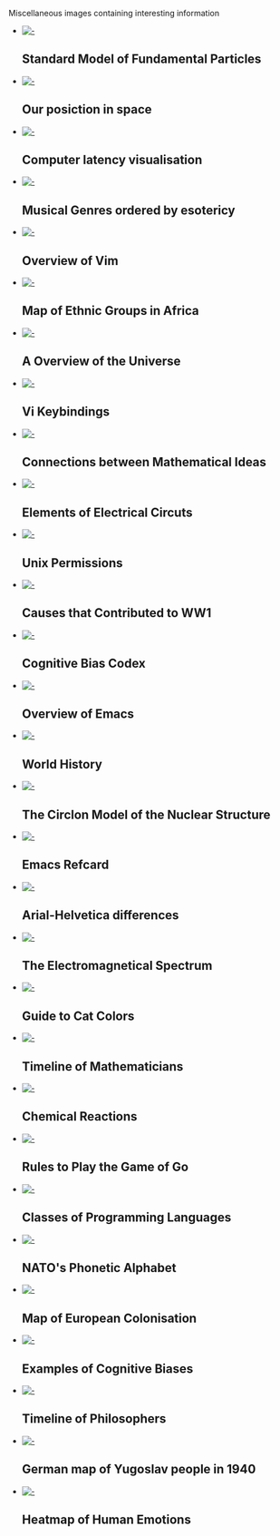 Miscellaneous images containing interesting information


<ul id="grid">
<li>
<a href="//fund-particle.jpg">
<img src="/tmb//fund-particle.jpg" alt="-"/>
</a>
<h2>Standard Model of Fundamental Particles</h2>
<p></p>
</li>
<li>
<a href="//space.jpg">
<img src="/tmb//space.jpg" alt="-"/>
</a>
<h2>Our posiction in space</h2>
<p></p>
</li>
<li>
<a href="//latency.png">
<img src="/tmb//latency.png" alt="-"/>
</a>
<h2>Computer latency visualisation</h2>
<p></p>
</li>
<li>
<a href="//music-pyramid.jpg">
<img src="/tmb//music-pyramid.jpg" alt="-"/>
</a>
<h2>Musical Genres ordered by esotericy</h2>
<p></p>
</li>
<li>
<a href="//vim-cheat-sheet.png">
<img src="/tmb//vim-cheat-sheet.png" alt="-"/>
</a>
<h2>Overview of Vim</h2>
<p></p>
</li>
<li>
<a href="//ethli_groups_africa.jpg">
<img src="/tmb//ethli_groups_africa.jpg" alt="-"/>
</a>
<h2>Map of Ethnic Groups in Africa</h2>
<p></p>
</li>
<li>
<a href="//universe.jpg">
<img src="/tmb//universe.jpg" alt="-"/>
</a>
<h2>A Overview of the Universe</h2>
<p></p>
</li>
<li>
<a href="//vi.jpg">
<img src="/tmb//vi.jpg" alt="-"/>
</a>
<h2>Vi Keybindings</h2>
<p></p>
</li>
<li>
<a href="//relat_math.jpg">
<img src="/tmb//relat_math.jpg" alt="-"/>
</a>
<h2>Connections between Mathematical Ideas</h2>
<p></p>
</li>
<li>
<a href="//circuts.jpg">
<img src="/tmb//circuts.jpg" alt="-"/>
</a>
<h2>Elements of Electrical Circuts</h2>
<p></p>
</li>
<li>
<a href="//unix-perm.png">
<img src="/tmb//unix-perm.png" alt="-"/>
</a>
<h2>Unix Permissions</h2>
<p></p>
</li>
<li>
<a href="//ww1-causes.jpg">
<img src="/tmb//ww1-causes.jpg" alt="-"/>
</a>
<h2>Causes that Contributed to WW1</h2>
<p></p>
</li>
<li>
<a href="//cog-bias-codex.jpg">
<img src="/tmb//cog-bias-codex.jpg" alt="-"/>
</a>
<h2>   Cognitive Bias Codex</h2>
<p></p>
</li>
<li>
<a href="//emacs.png">
<img src="/tmb//emacs.png" alt="-"/>
</a>
<h2>Overview of Emacs</h2>
<p></p>
</li>
<li>
<a href="//world-history.jpg">
<img src="/tmb//world-history.jpg" alt="-"/>
</a>
<h2>World History</h2>
<p></p>
</li>
<li>
<a href="//circlon.jpg">
<img src="/tmb//circlon.jpg" alt="-"/>
</a>
<h2>The Circlon Model of the Nuclear Structure</h2>
<p></p>
</li>
<li>
<a href="//emacs-ref.png">
<img src="/tmb//emacs-ref.png" alt="-"/>
</a>
<h2>Emacs Refcard</h2>
<p></p>
</li>
<li>
<a href="//arial-helv.png">
<img src="/tmb//arial-helv.png" alt="-"/>
</a>
<h2> Arial-Helvetica differences</h2>
<p></p>
</li>
<li>
<a href="//elmag_spekt.jpg">
<img src="/tmb//elmag_spekt.jpg" alt="-"/>
</a>
<h2>The Electromagnetical Spectrum</h2>
<p></p>
</li>
<li>
<a href="//guide_to_cat_colors.jpg">
<img src="/tmb//guide_to_cat_colors.jpg" alt="-"/>
</a>
<h2>Guide to Cat Colors</h2>
<p></p>
</li>
<li>
<a href="//math-tineline.png">
<img src="/tmb//math-tineline.png" alt="-"/>
</a>
<h2>Timeline of Mathematicians</h2>
<p></p>
</li>
<li>
<a href="//chem.jpg">
<img src="/tmb//chem.jpg" alt="-"/>
</a>
<h2>Chemical Reactions</h2>
<p></p>
</li>
<li>
<a href="//gorules.png">
<img src="/tmb//gorules.png" alt="-"/>
</a>
<h2>Rules to Play the Game of Go</h2>
<p></p>
</li>
<li>
<a href="//lang-classes.png">
<img src="/tmb//lang-classes.png" alt="-"/>
</a>
<h2>Classes of Programming Languages</h2>
<p></p>
</li>
<li>
<a href="//nato-alphabet.jpg">
<img src="/tmb//nato-alphabet.jpg" alt="-"/>
</a>
<h2>NATO's Phonetic Alphabet</h2>
<p></p>
</li>
<li>
<a href="//african_independence_map.jpg">
<img src="/tmb//african_independence_map.jpg" alt="-"/>
</a>
<h2>Map of European Colonisation</h2>
<p></p>
</li>
<li>
<a href="//list-cognitive-bias.png">
<img src="/tmb//list-cognitive-bias.png" alt="-"/>
</a>
<h2>Examples of Cognitive Biases</h2>
<p></p>
</li>
<li>
<a href="//philos-timeline.jpg">
<img src="/tmb//philos-timeline.jpg" alt="-"/>
</a>
<h2>Timeline of Philosophers</h2>
<p></p>
</li>
<li>
<a href="//jugo40.jpg">
<img src="/tmb//jugo40.jpg" alt="-"/>
</a>
<h2>German map of Yugoslav people in 1940</h2>
<p></p>
</li>
<li>
<a href="//emotions.jpg">
<img src="/tmb//emotions.jpg" alt="-"/>
</a>
<h2>Heatmap of Human Emotions</h2>
<p></p>
</li>
</ul>
